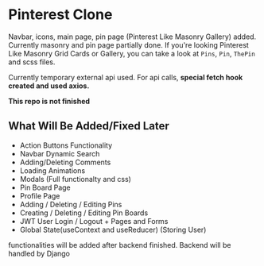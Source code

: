 # Pinterest Clone 
Navbar, icons, main page, pin page (Pinterest Like Masonry Gallery) added. Currently masonry and pin page partially done. If you're looking Pinterest Like Masonry Grid Cards or Gallery, you can take a look at `Pins`, `Pin`, `ThePin` and scss files.

Currently temporary external api used. For api calls, **special fetch hook created and used axios.**

**This repo is not finished**  

## What Will Be Added/Fixed Later

- Action Buttons Functionality
- Navbar Dynamic Search
- Adding/Deleting Comments
- Loading Animations
- Modals (Full functionalty and css)
- Pin Board Page
- Profile Page
- Adding / Deleting / Editing Pins
- Creating / Deleting / Editing Pin Boards
- JWT User Login / Logout + Pages and Forms
- Global State(useContext and useReducer) (Storing User)

functionalities will be added after backend finished. Backend will be handled by Django
